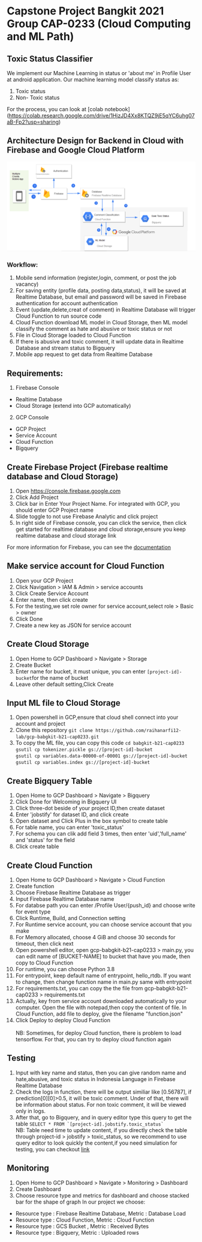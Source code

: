 # Capstone Project Bangkit 2021 Group CAP-0233 (Cloud Computing and ML Path)
## Toxic Status Classifier
We implement our Machine Learning in status or 'about me' in Profile User at android application.
Our machine learning model classify status as:
1. Toxic status
2. Non- Toxic status

For the process, you can look at [colab notebook] (https://colab.research.google.com/drive/1HjzJD4Xx8KTQZ9jE5qYC6uhg07aB-Fp2?usp=sharing)
## Architecture Design for Backend in Cloud with Firebase and Google Cloud Platform
![alt txt](https://github.com/raihanarfi12-lab/gcp-babgkit-b21-cap0233/blob/main/architecture.png)
### Workflow:
1. Mobile send information (register,login, comment, or post the job vacancy)
2. For saving entity (profile data, posting data,status), it will be saved at Realtime Database, but email and password will be saved in Firebase authentication for account authentication 
3. Event (update,delete,creat of comment) in Realtime Database will trigger Cloud Function to run source code
4. Cloud Function download ML model in Cloud Storage, then ML model classify the comment as hate and abusive or toxic status or not
5. File in Cloud Storage loaded to Cloud Function
6. If there is abusive and toxic comment, it will update data in Realtime Database and stream status to Bigquery 
7. Mobile app request to get data from Realtime Database

## Requirements:
1. Firebase Console
- Realtime Database
- Cloud Storage (extend into GCP automatically)
2. GCP Console
- GCP Project
- Service Account
- Cloud Function
- Bigquery

## Create Firebase Project (Firebase realtime database and Cloud Storage)
1. Open https://console.firebase.google.com
2. Click Add Project
3. Click bar in Enter Your Project Name. For integrated with GCP, you should enter GCP Project name
4. Slide toggle to not use Firebase Analytic and click project
5. In right side of Firebase console, you can click the service, then click get started for realtime database and cloud storage,ensure you keep realtime database and cloud storage link

For more information for Firebase, you can see the [documentation](https://firebase.google.com/docs)

## Make service account for Cloud Function
1. Open your GCP Project
2. Click Navigation > IAM & Admin > service accounts
3. Click Create Service Account
4. Enter name, then click create
5. For the testing,we set role owner for service account,select role > Basic > owner
6.  Click Done
7.  Create a new key as JSON for service account

## Create Cloud Storage
1. Open Home to GCP Dashboard > Navigate > Storage
2. Create Bucket
3. Enter name for bucket, it must unique, you can enter `[project-id]-bucket`for the name of bucket
4. Leave other default setting,Click Create

## Input ML file to Cloud Storage
1. Open powershell in GCP,ensure that cloud shell connect into your account and project
2. Clone this repository `git clone https://github.com/raihanarfi12-lab/gcp-babgkit-b21-cap0233.git`
3. To copy the ML file, you can copy this code
`cd babgkit-b21-cap0233`\
`gsutil cp tokenizer.pickle gs://[project-id]-bucket`\
`gsutil cp variables.data-00000-of-00001 gs://[project-id]-bucket`\
`gsutil cp variables.index gs://[project-id]-bucket`

## Create Bigquery Table
1. Open Home to GCP Dashboard > Navigate > Bigquery
2. Click Done for Welcoming in Bigquery UI
3. Click three-dot beside of your project ID,then create dataset
4. Enter 'jobstify' for dataset ID, and click create
5. Open dataset and Click Plus in the box symbol to create table
6. For table name, you can enter 'toxic_status'
7. For schema you can clik add field 3 times, then enter 'uid','full_name' and 'status' for the field
8. Click create table 

## Create Cloud Function
1. Open Home to GCP Dashboard > Navigate > Cloud Function
2. Create function
3. Choose Firebase Realtime Database as trigger
4. Input Firebase Realtime Database name
5. For databse path you can enter /Profile User/{push_id} and choose write for event type
6. Click Runtime, Build, and Connection setting
7. For Runtime service account, you can choose service account that you make
8. For Memory allocated, choose 4 GiB and choose 30 seconds for timeout, then click next
9. Open powershell editor, open gcp-babgkit-b21-cap0233 > main.py, you can edit name of [BUCKET-NAME] to bucket that have you made, then copy to Cloud Function
10. For runtime, you can choose Python 3.8
11. For entrypoint, keep default name of entrypoint, hello_rtdb. If you want to change, then change function name in main.py same with entrypoint
12. For requirements.txt, you can copy the the file from gcp-babgkit-b21-cap0233 > requirements.txt
13. Actually, key from service account downloaded automatically to your computer. Open the file with notepad,then copy the content of file. In Cloud Function, add file to deploy, give the filename "function.json"
14. Click Deploy to deploy Cloud Function \
\
NB: Sometimes, for deploy Cloud function, there is problem to load tensorflow. For that, you can try to deploy cloud function again

## Testing
1. Input with key name and status, then you can give random name and hate,abusive, and toxic status in Indonesia Language in Firebase Realtime Database
2. Check the logs in function, there will be output similiar like [0.56787], if prediction[0][0]>0.5, it will be toxic comment. Under of that, there will be information about status. For non toxic comment, it will be viewed only in logs.
3. After that, go to Bigquery, and in query editor type this query to get the table ``SELECT * FROM `[project-id].jobstify.toxic_status` `` \
NB: Table need  time to update content, if you directly check the table through project-id > jobstify > toxic_status, so we recommend to use query editor to look quickly the content,if you need simulation for testing, you can checkout [link](https://youtu.be/DhMnEhAfDd8)

## Monitoring
1. Open Home to GCP Dashboard > Navigate > Monitoring > Dashboard
2. Create Dashboard
3. Choose resource type and metrics for dashboard and choose stacked bar for the shape of graph
In our project we choose:
- Resource type : Firebase Realtime Database, Metric : Database Load
- Resource type : Cloud Function, Metric : Cloud Function
- Resource type : GCS Bucket , Metric : Received Bytes
- Resource type : Bigquery, Metric : Uploaded rows

